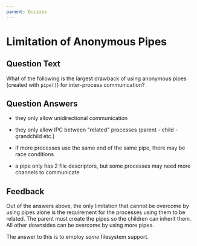 ```yaml
---
parent: Quizzes
---
```


# Limitation of Anonymous Pipes

## Question Text

What of the following is the largest drawback of using anonymous pipes (created with `pipe()`) for inter-process communication?

## Question Answers

- they only allow unidirectional communication

+ they only allow IPC between "related" processes (parent - child - grandchild etc.)

- if more processes use the same end of the same pipe, there may be race conditions

- a pipe only has 2 file descriptors, but some processes may need more channels to communicate

## Feedback

Out of the answers above, the only limitation that cannot be overcome by using pipes alone is the requirement for the processes using them to be related.
The parent must create the pipes so the children can inherit them.
All other downsides can be overcome by using more pipes.

The answer to this is to employ _some_ filesystem support.
